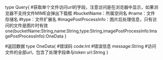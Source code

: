 
type Query{
    #获取单个文件访问url的字段，注意访问是在浏览器中显示，如果浏览器不支持文件MIME会弹出下载框
    #bucketName：所属空间名
    #name：文件存储名
    #type：文件扩展名
    #imagePostProcessInfo：图片后处理信息，只有访问的文件是图片时有效
    one(bucketName:String,name:String,type:String,imagePostProcessInfo:ImagePostProcessInfo):OneData
}

#返回数据
type OneData{
    #错误码
    code:Int
    #错误信息
    message:String
    #访问文件的全部url，包含了处理字段串与token
    url:String
} 